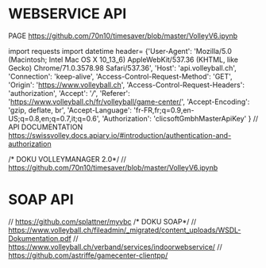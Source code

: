 # WEBSERVICE API

PAGE https://github.com/70n10/timesaver/blob/master/VolleyV6.ipynb


import requests
import datetime
header= {'User-Agent': 'Mozilla/5.0 (Macintosh; Intel Mac OS X 10_13_6) AppleWebKit/537.36 (KHTML, like Gecko) Chrome/71.0.3578.98 Safari/537.36',
         'Host': 'api.volleyball.ch',
         'Connection': 'keep-alive',
         'Access-Control-Request-Method': 'GET', 
         'Origin': 'https://www.volleyball.ch',
          'Access-Control-Request-Headers': 'authorization',
         'Accept': '*/*', 
         'Referer': 'https://www.volleyball.ch/fr/volleyball/game-center/', 
          'Accept-Encoding': 'gzip, deflate, br', 
         'Accept-Language': 'fr-FR,fr;q=0.9,en-US;q=0.8,en;q=0.7,it;q=0.6',
        'Authorization': 'clicsoftGmbhMasterApiKey'
}
// API DOCUMENTATION
https://swissvolley.docs.apiary.io/#introduction/authentication-and-authorization

/* DOKU VOLLEYMANAGER 2.0*/
// https://github.com/70n10/timesaver/blob/master/VolleyV6.ipynb

# SOAP API
// https://github.com/splattner/myvbc
/* DOKU SOAP*/
// https://www.volleyball.ch/fileadmin/_migrated/content_uploads/WSDL-Dokumentation.pdf
// https://www.volleyball.ch/verband/services/indoorwebservice/
// https://github.com/astriffe/gamecenter-clientpp/

